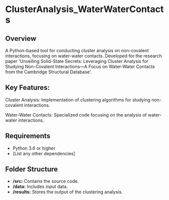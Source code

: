 # ClusterAnalysis_WaterWaterContacts

## Overview
A Python-based tool for conducting cluster analysis on non-covalent interactions, focusing on water-water contacts. Developed for the research paper 'Unveiling Solid-State Secrets: Leveraging Cluster Analysis for Studying Non-Covalent Interactions—A Focus on Water-Water Contacts from the Cambridge Structural Database'.

## Key Features:
Cluster Analysis: Implementation of clustering algorithms for studying non-covalent interactions.

Water-Water Contacts: Specialized code focusing on the analysis of water-water interactions.

## Requirements
- Python 3.6 or higher
- [List any other dependencies]


## Folder Structure
- **/src:** Contains the source code.
- **/data:** Includes input data.
- **/results:** Stores the output of the clustering analysis.



